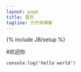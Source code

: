 ```yaml
---
layout: page
title: 首页
tagline: 万齐帅博客
---
```

{% include JB/setup %}

#欢迎你

	console.log('hello world')
